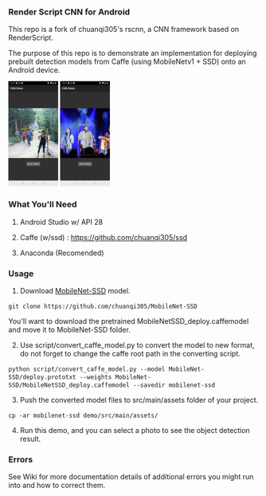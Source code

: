 ### Render Script CNN for Android

This repo is a fork of chuanqi305's rscnn, a CNN framework based on RenderScript. 

The purpose of this repo is to demonstrate an implementation for deploying prebuilt detection models from Caffe (using MobileNetv1 + SSD) onto an Android device.


<p align="left">
  <img src="/images/screenshot1.jpg" width="100" syle="padding: 40px" >
  <img src="/images/screenshot2.jpg" width="100" syle="padding: 40px" >
</p>

### What You'll Need

1) Android Studio w/ API 28

2) Caffe (w/ssd) : https://github.com/chuanqi305/ssd

3) Anaconda (Recomended) 

### Usage
1. Download [MobileNet-SSD](https://github.com/chuanqi305/MobileNet-SSD) model.
```
git clone https://github.com/chuanqi305/MobileNet-SSD
```

You'll want to download the pretrained MobileNetSSD_deploy.caffemodel and move it to MobileNet-SSD folder.

2. Use script/convert_caffe_model.py to convert the model to new format, do not forget to change the caffe root path in the converting script.

```
python script/convert_caffe_model.py --model MobileNet-SSD/deploy.prototxt --weights MobileNet-SSD/MobileNetSSD_deploy.caffemodel --savedir mobilenet-ssd
```

3. Push the converted model files to src/main/assets folder of your project.
```
cp -ar mobilenet-ssd demo/src/main/assets/
```
4. Run this demo, and you can select a photo to see the object detection result.


### Errors
See Wiki for more documentation details of additional errors you might run into and how to correct them. 
